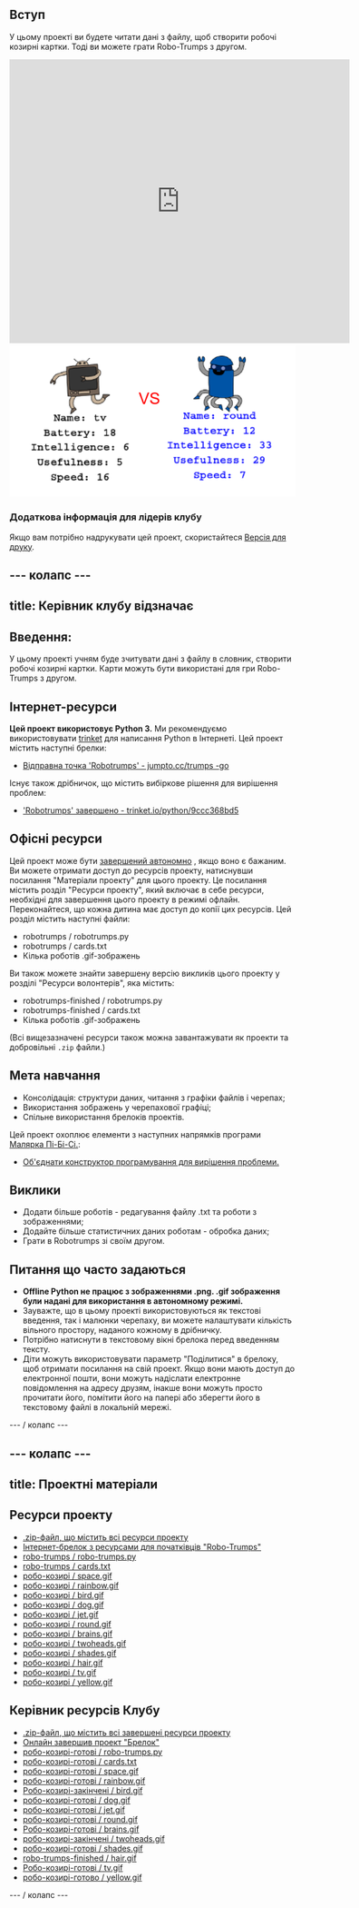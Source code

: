 ## Вступ

У цьому проекті ви будете читати дані з файлу, щоб створити робочі козирні картки. Тоді ви можете грати Robo-Trumps з другом.

<div class="trinket">
  <iframe src="https://trinket.io/embed/python/9ccc368bd5?outputOnly=true&start=result" width="600" height="500" frameborder="0" marginwidth="0" marginheight="0" allowfullscreen>
  </iframe>
  <img src="images/robotrumps-finished.png">
</div>

### Додаткова інформація для лідерів клубу

Якщо вам потрібно надрукувати цей проект, скористайтеся [Версія для друку](https://projects.raspberrypi.org/en/projects/robo-trumps/print).

## \--- колапс \---

## title: Керівник клубу відзначає

## Введення:

У цьому проекті учням буде зчитувати дані з файлу в словник, створити робочі козирні картки. Карти можуть бути використані для гри Robo-Trumps з другом.

## Інтернет-ресурси

**Цей проект використовує Python 3.** Ми рекомендуємо використовувати [trinket](https://trinket.io/) для написання Python в Інтернеті. Цей проект містить наступні брелки:

* [Відправна точка 'Robotrumps' - jumpto.cc/trumps -go](http://jumpto.cc/trumps-go)

Існує також дрібничок, що містить вибіркове рішення для вирішення проблем:

* ['Robotrumps' завершено - trinket.io/python/9ccc368bd5](https://trinket.io/python/9ccc368bd5)

## Офісні ресурси

Цей проект може бути [завершений автономно](https://www.codeclubprojects.org/en-GB/resources/python-working-offline/) , якщо воно є бажаним. Ви можете отримати доступ до ресурсів проекту, натиснувши посилання "Матеріали проекту" для цього проекту. Це посилання містить розділ "Ресурси проекту", який включає в себе ресурси, необхідні для завершення цього проекту в режимі офлайн. Переконайтеся, що кожна дитина має доступ до копії цих ресурсів. Цей розділ містить наступні файли:

* robotrumps / robotrumps.py
* robotrumps / cards.txt
* Кілька роботів .gif-зображень

Ви також можете знайти завершену версію викликів цього проекту у розділі "Ресурси волонтерів", яка містить:

* robotrumps-finished / robotrumps.py
* robotrumps-finished / cards.txt
* Кілька роботів .gif-зображень

(Всі вищезазначені ресурси також можна завантажувати як проекти та добровільні `.zip` файли.)

## Мета навчання

* Консолідація: структури даних, читання з графіки файлів і черепах;
* Використання зображень у черепахової графіці;
* Спільне використання брелоків проектів.

Цей проект охоплює елементи з наступних напрямків програми [Малярка Пі-Бі-Сі.](http://rpf.io/curriculum):

* [Об'єднати конструктор програмування для вирішення проблеми.](https://www.raspberrypi.org/curriculum/programming/builder)

## Виклики

* Додати більше роботів - редагування файлу .txt та роботи з зображеннями;
* Додайте більше статистичних даних роботам - обробка даних;
* Грати в Robotrumps зі своїм другом.

## Питання що часто задаються

* **Offline Python не працює з зображеннями .png. .gif зображення були надані для використання в автономному режимі.**
* Зауважте, що в цьому проекті використовуються як текстові введення, так і малюнки черепаху, ви можете налаштувати кількість вільного простору, наданого кожному в дрібничку.
* Потрібно натиснути в текстовому вікні брелока перед введенням тексту.
* Діти можуть використовувати параметр "Поділитися" в брелоку, щоб отримати посилання на свій проект. Якщо вони мають доступ до електронної пошти, вони можуть надіслати електронне повідомлення на адресу друзям, інакше вони можуть просто прочитати його, помітити його на папері або зберегти його в текстовому файлі в локальній мережі.

\--- / колапс \---

## \--- колапс \---

## title: Проектні матеріали

## Ресурси проекту

* [.zip-файл, що містить всі ресурси проекту](resources/robo-trumps-project-resources.zip)
* [Інтернет-брелок з ресурсами для початківців "Robo-Trumps"](http://jumpto.cc/trumps-go)
* [robo-trumps / robo-trumps.py](resources/robo-trumps-robo-trumps.py)
* [robo-trumps / cards.txt](resources/robo-trumps-cards.txt)
* [робо-козирі / space.gif](resources/robo-trumps-space.gif)
* [робо-козирі / rainbow.gif](resources/robo-trumps-rainbow.gif)
* [робо-козирі / bird.gif](resources/robo-trumps-bird.gif)
* [робо-козирі / dog.gif](resources/robo-trumps-dog.gif)
* [робо-козирі / jet.gif](resources/robo-trumps-jet.gif)
* [робо-козирі / round.gif](resources/robo-trumps-round.gif)
* [робо-козирі / brains.gif](resources/robo-trumps-brains.gif)
* [робо-козирі / twoheads.gif](resources/robo-trumps-twoheads.gif)
* [робо-козирі / shades.gif](resources/robo-trumps-shades.gif)
* [робо-козирі / hair.gif](resources/robo-trumps-hair.gif)
* [робо-козирі / tv.gif](resources/robo-trumps-tv.gif)
* [робо-козирі / yellow.gif](resources/robo-trumps-yellow.gif)

## Керівник ресурсів Клубу

* [.zip-файл, що містить всі завершені ресурси проекту](resources/robotrumps-volunteer-resources.zip)
* [Онлайн завершив проект "Брелок"](https://trinket.io/python/9ccc368bd5)
* [робо-козирі-готові / robo-trumps.py](resources/robo-trumps-finished-robo-trumps.py)
* [робо-козирі-готові / cards.txt](resources/robo-trumps-finished-cards.txt)
* [робо-козирі-готові / space.gif](resources/robo-trumps-finished-space.gif)
* [робо-козирі-готові / rainbow.gif](resources/robo-trumps-finished-rainbow.gif)
* [Робо-козирі-закінчені / bird.gif](resources/robo-trumps-finished-bird.gif)
* [робо-козирі-готові / dog.gif](resources/robo-trumps-finished-dog.gif)
* [робо-козирі-готові / jet.gif](resources/robo-trumps-finished-jet.gif)
* [робо-козирі-готові / round.gif](resources/robo-trumps-finished-round.gif)
* [Робо-козирі-готові / brains.gif](resources/robo-trumps-finished-brains.gif)
* [робо-козирі-закінчені / twoheads.gif](resources/robo-trumps-finished-twoheads.gif)
* [робо-козирі-готові / shades.gif](resources/robo-trumps-finished-shades.gif)
* [robo-trumps-finished / hair.gif](resources/robo-trumps-finished-hair.gif)
* [Робо-козирі-готові / tv.gif](resources/robo-trumps-finished-tv.gif)
* [робо-козирі-готово / yellow.gif](resources/robo-trumps-finished-yellow.gif)

\--- / колапс \---